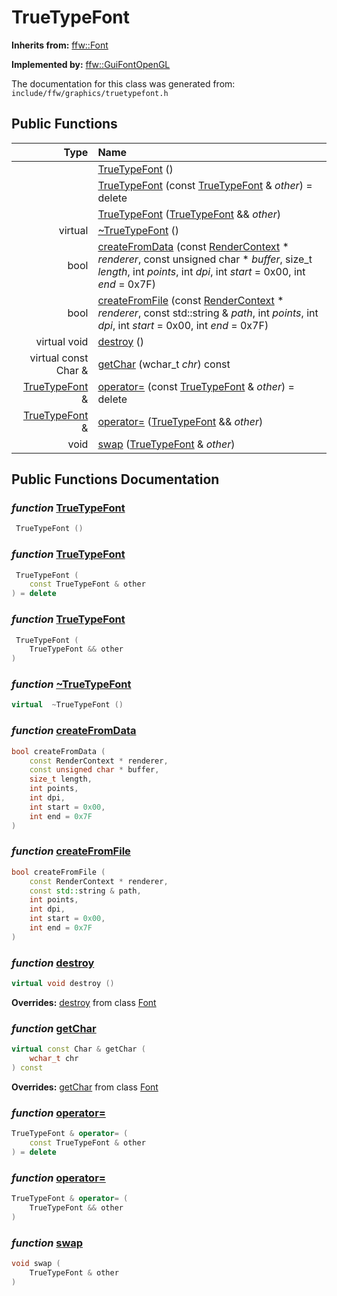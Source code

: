 TrueTypeFont
===================================


**Inherits from:** [ffw::Font](ffw_Font.html)

**Implemented by:** [ffw::GuiFontOpenGL](ffw_GuiFontOpenGL.html)

The documentation for this class was generated from: `include/ffw/graphics/truetypefont.h`



## Public Functions

| Type | Name |
| -------: | :------- |
|   | [TrueTypeFont](#d5c7436a) ()  |
|   | [TrueTypeFont](#1bf4d6c5) (const [TrueTypeFont](ffw_TrueTypeFont.html) & _other_) = delete  |
|   | [TrueTypeFont](#de6b4424) ([TrueTypeFont](ffw_TrueTypeFont.html) && _other_)  |
|  virtual  | [~TrueTypeFont](#d020eb76) ()  |
|  bool | [createFromData](#6a033f9d) (const [RenderContext](ffw_RenderContext.html) * _renderer_, const unsigned char * _buffer_, size_t _length_, int _points_, int _dpi_, int _start_ = 0x00, int _end_ = 0x7F)  |
|  bool | [createFromFile](#d2857644) (const [RenderContext](ffw_RenderContext.html) * _renderer_, const std::string & _path_, int _points_, int _dpi_, int _start_ = 0x00, int _end_ = 0x7F)  |
|  virtual void | [destroy](#334df3a6) ()  |
|  virtual const Char & | [getChar](#28bdd97d) (wchar_t _chr_) const  |
|  [TrueTypeFont](ffw_TrueTypeFont.html) & | [operator=](#9a698e6e) (const [TrueTypeFont](ffw_TrueTypeFont.html) & _other_) = delete  |
|  [TrueTypeFont](ffw_TrueTypeFont.html) & | [operator=](#8055e987) ([TrueTypeFont](ffw_TrueTypeFont.html) && _other_)  |
|  void | [swap](#cc1a0984) ([TrueTypeFont](ffw_TrueTypeFont.html) & _other_)  |


## Public Functions Documentation

### _function_ <a id="d5c7436a" href="#d5c7436a">TrueTypeFont</a>

```cpp
 TrueTypeFont () 
```



### _function_ <a id="1bf4d6c5" href="#1bf4d6c5">TrueTypeFont</a>

```cpp
 TrueTypeFont (
    const TrueTypeFont & other
) = delete 
```



### _function_ <a id="de6b4424" href="#de6b4424">TrueTypeFont</a>

```cpp
 TrueTypeFont (
    TrueTypeFont && other
) 
```



### _function_ <a id="d020eb76" href="#d020eb76">~TrueTypeFont</a>

```cpp
virtual  ~TrueTypeFont () 
```



### _function_ <a id="6a033f9d" href="#6a033f9d">createFromData</a>

```cpp
bool createFromData (
    const RenderContext * renderer,
    const unsigned char * buffer,
    size_t length,
    int points,
    int dpi,
    int start = 0x00,
    int end = 0x7F
) 
```



### _function_ <a id="d2857644" href="#d2857644">createFromFile</a>

```cpp
bool createFromFile (
    const RenderContext * renderer,
    const std::string & path,
    int points,
    int dpi,
    int start = 0x00,
    int end = 0x7F
) 
```



### _function_ <a id="334df3a6" href="#334df3a6">destroy</a>

```cpp
virtual void destroy () 
```



**Overrides:** [destroy](/doxygen/ffw_Font.md#ad63e5d2) from class [Font](/doxygen/ffw_Font.md)

### _function_ <a id="28bdd97d" href="#28bdd97d">getChar</a>

```cpp
virtual const Char & getChar (
    wchar_t chr
) const 
```



**Overrides:** [getChar](/doxygen/ffw_Font.md#d843f542) from class [Font](/doxygen/ffw_Font.md)

### _function_ <a id="9a698e6e" href="#9a698e6e">operator=</a>

```cpp
TrueTypeFont & operator= (
    const TrueTypeFont & other
) = delete 
```



### _function_ <a id="8055e987" href="#8055e987">operator=</a>

```cpp
TrueTypeFont & operator= (
    TrueTypeFont && other
) 
```



### _function_ <a id="cc1a0984" href="#cc1a0984">swap</a>

```cpp
void swap (
    TrueTypeFont & other
) 
```





